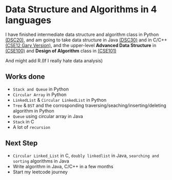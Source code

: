 # Data Structure and Algorithms in 4 languages
I have finished intermediate data structure and algorithm class in Python [(DSC20)](https://sites.google.com/a/eng.ucsd.edu/dsc20-winter-2019/class-schedule), and am going to take data structure in Java [(DSC30)](https://sites.google.com/a/eng.ucsd.edu/dsc30-fall-2018/class-schedule) and in C/C++ [(CSE12 Gary Version)](http://ieng6.ucsd.edu/~cs12x/), and the upper-level **Advanced Data Structure** in [(CSE100)](https://sites.google.com/a/eng.ucsd.edu/cse-100-winter-2019/schedule-and-assignments) and **Design of Algorithm** class in [(CSE101)](https://sites.google.com/a/eng.ucsd.edu/cse-101-winter-2019/website-builder)

And might add R.(If I really hate data analysis)
## Works done
* `Stack and Queue` in Python
* `Circular Array` in Python 
* `LinkedList` & `Circular LinkedList` in Python
* `Tree` & `BST` and the corrosponding traversing/seaching/inserting/deleting algorithm in Python
* `Queue` using circular array in Java
* `Stack` in C
* A lot of `recursion`
## Next Step
* `Circular Linked_List` in C, `doubly linkedlist` in Java, `searching and sorting` algorithms in Java
* Write algorithm in Java, C/C++ in a few months
* Start my leetcode journey
